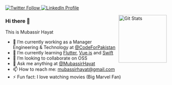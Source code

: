 <p>
  <a href="https://twitter.com/MubassirHayat">
    <img alt="Twitter Follow" src="https://img.shields.io/badge/Twitter-1DA1F2?style=for-the-badge&logo=twitter&logoColor=white">
  </a>
  
  <a href="https://www.linkedin.com/in/mubassirhayat/">
    <img alt="LinkedIn Profile" src="https://img.shields.io/badge/LinkedIn-0077B5?style=for-the-badge&logo=linkedin&logoColor=white">
  </a>
</p>

<a href="https://github.com/mubassirhayat"><img alt="Git Stats" src="https://github-readme-stats.vercel.app/api?username=mubassirhayat&show_icons=true&theme=dark" align="right" height="150" /></a>

### Hi there 👋

This is Mubassir Hayat

- 🔭 I’m currently working as a Manager Engineering & Technology at [@CodeForPakistan](https://github.com/codeforpakistan)
- 🌱 I’m currently learning [Flutter](https://flutter.dev/), [Vue.js](https://vuejs.org/) and [Swift](https://swiftuidocs.com/)
- 👯 I’m looking to collaborate on OSS
- 💬 Ask me anything at [@MubassirHayat](https://twitter.com/MubassirHayat)
- 📫 How to reach me: [mubassirhayat@gmail.com](mailto:mubassirhayat@gmail.com)
- ⚡ Fun fact: I love watching movies (Big Marvel Fan)
